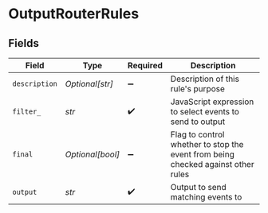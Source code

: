 # OutputRouterRules


## Fields

| Field                                                                            | Type                                                                             | Required                                                                         | Description                                                                      |
| -------------------------------------------------------------------------------- | -------------------------------------------------------------------------------- | -------------------------------------------------------------------------------- | -------------------------------------------------------------------------------- |
| `description`                                                                    | *Optional[str]*                                                                  | :heavy_minus_sign:                                                               | Description of this rule's purpose                                               |
| `filter_`                                                                        | *str*                                                                            | :heavy_check_mark:                                                               | JavaScript expression to select events to send to output                         |
| `final`                                                                          | *Optional[bool]*                                                                 | :heavy_minus_sign:                                                               | Flag to control whether to stop the event from being checked against other rules |
| `output`                                                                         | *str*                                                                            | :heavy_check_mark:                                                               | Output to send matching events to                                                |